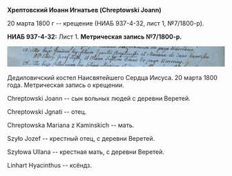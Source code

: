 **Хрептовский Иоанн Игнатьев (Chreptowski Joann)**

20 марта 1800 г -- крещение (НИАБ 937-4-32, лист 1, №7/1800-р).

**НИАБ 937-4-32:** Лист 1. **Метрическая запись №7/1800-р.**

![](./media/da6e18f39f3d9518e66382ab74fe846d1f0d59ae.png)

Дедиловичский костел Наисвятейшего Сердца Иисуса. 20 марта 1800 года.
Метрическая запись о крещении.

Chreptowski Joann -- сын вольных людей с деревни Веретей.

Chreptowski Jgnati -- отец.

Chreptowska Mariana z Kaminskich -- мать.

Szyło Jozef -- крестный отец, с деревни Веретей.

Szyłowa Ullana -- крестная мать, с деревни Веретей.

Linhart Hyacinthus -- ксёндз.
